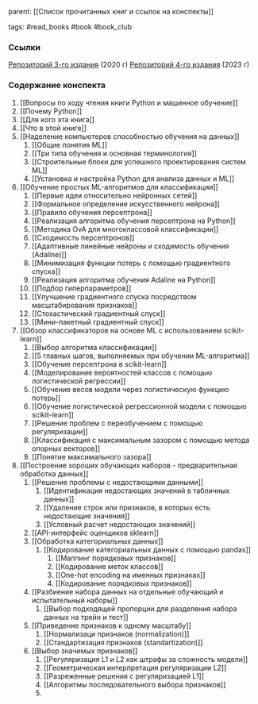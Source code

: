parent: [[Список прочитанных книг и ссылок на конспекты]]

tags: #read_books #book #book_club 

### Ссылки

[Репозиторий 3-го издания](https://github.com/rasbt/python-machine-learning-book-3rd-edition) (2020 г)
[Репозиторий 4-го издания](https://github.com/rasbt/machine-learning-book) (2023 г)
### Содержание конспекта

1. [[Вопросы по ходу чтения книги Python и машинное обучение]]
2. [[Почему Python]]
3. [[Для кого эта книга]]
4. [[Что в этой книге]]
5. [[Наделение компьютеров способностью обучения на данных]]
	1. [[Общие понятия ML]]
	2. [[Три типа обучения и основная терминология]]
	3. [[Строительные блоки для успешного проектирования систем ML]]
	4. [[Установка и настройка Python для анализа данных и ML]]
6. [[Обучение простых ML-алгоритмов для классификации]]
	1. [[Первые идеи относительно нейронных сетей]]
	2. [[Формальное определение искусственного нейрона]]
	3. [[Правило обучения персептрона]]
	4. [[Реализация алгоритма обучения персептрона на Python]]
	5. [[Методика OvA для многоклассовой классификации]]
	6. [[Сходимость персептронов]]
	7. [[Адаптивные линейные нейроны и сходимость обучения (Adaline)]]
	8. [[Минимизация функции потерь с помощью градиентного спуска]]
	9. [[Реализация алгоритма обучения Adaline на Python]]
	10. [[Подбор гиперпараметров]]
	11. [[Улучшение градиентного спуска посредством масштабирования признаков]]
	12. [[Стохастический градиентный спуск]]
	13. [[Мини-пакетный градиентный спуск]]
7. [[Обзор классификаторов на основе ML с использованием scikit-learn]]
	1. [[Выбор алгоритма классификации]]
	2. [[5 главных шагов,  выполняемых при обучении ML-алгоритма]]
	3. [[Обучение персептрона в scikit-learn]]
	4. [[Моделирование вероятностей классов с помощью логистической регрессии]]
	5. [[Обучение весов модели через логистическую функцию потерь]]
	6. [[Обучение логистической регрессионной модели с помощью scikit-learn]]
	7. [[Решение проблем с переобучением с помощью регуляризации]]
	8. [[Классификация с максимальным зазором с помощью метода опорных векторов]]
	9. [[Понятие максимального зазора]]
8. [[Построение хороших обучающих наборов - предварительная обработка данных]]
	1. [[Решение проблемы с недостающими данными]]
		1. [[Идентификация недостающих значений в табличных данных]]
		2. [[Удаление строк или признаков, в которых есть недостающие значения]]
		3. [[Условный расчет недостающих значений]]
	2. [[API-интерфейс оценщиков sklearn]]
	3. [[Обработка категориальных данных]]
		1. [[Кодирование категориальных данных с помощью pandas]]
			1. [[Маппинг порядковых признаков]]
			2. [[Кодирование меток классов]]
			3. [[One-hot encoding на именных признаках]]
			4. [[Кодирование порядковых признаков]]
	4. [[Разбиение набора данных на отдельные обучающий и испытательный наборы]]
		1. [[Выбор подходящей пропорции для разделения набора данных на трейн и тест]]
	5. [[Приведение признаков к одному масштабу]]
		1. [[Нормализаци признаков (normalization)]]
		2. [[Стандартизация признаков (standartization)]]
	6. [[Выбор значимых признаков]]
		1. [[Регуляризация L1 и L2 как штрафы за сложность модели]]
		2. [[Геометрическая интерпретация регуляризации L2]]
		3. [[Разреженные решения с регуляризацией L1]]
		4. [[Алгоритмы последовательного выбора признаков]]
		5. 